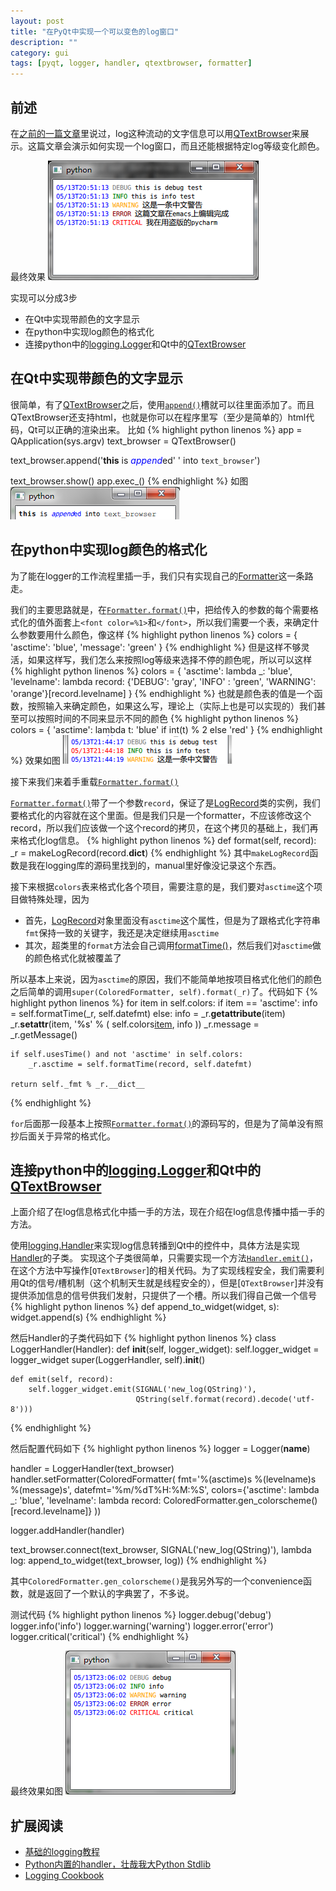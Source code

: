 ```yaml
---
layout: post
title: "在PyQt中实现一个可以变色的log窗口"
description: ""
category: gui
tags: [pyqt, logger, handler, qtextbrowser, formatter]
---
```


前述
---

[QTextBrowser]: http://qt-project.org/doc/qt-4.8/qtextedit.html

在[之前的一篇文章](../../12/pyqt-model-view-framework/ )里说过，log这种流动的文字信息可以用[QTextBrowser][]来展示。这篇文章会演示如何实现一个log窗口，而且还能根据特定log等级变化颜色。

最终效果
![overview.png](/assets/images/log-handler-with-qtextbrowser/overview.png)

实现可以分成3步

[logging.Logger]: http://docs.python.org/2/library/logging.html#logging.Logger

* 在Qt中实现带颜色的文字显示
* 在python中实现log颜色的格式化
* 连接python中的[logging.Logger][]和Qt中的[QTextBrowser][]

在Qt中实现带颜色的文字显示
---

[QTextBrowser.append]: http://qt-project.org/doc/qt-4.8/qtextedit.html#append

很简单，有了[QTextBrowser][]之后，使用[`append()`][QTextBrowser.append]槽就可以往里面添加了。而且QTextBrowser还支持html，也就是你可以在程序里写（至少是简单的）html代码，Qt可以正确的渲染出来。
比如
{% highlight python linenos %}
app = QApplication(sys.argv)
text_browser = QTextBrowser()

text_browser.append('<b>this</b> is <font color=blue><i>append</i></font>ed'
                  ' into <code>text_browser</code>')

text_browser.show()
app.exec_()
{% endhighlight %}
如图 ![render-html.png](/assets/images/log-handler-with-qtextbrowser/render-html.png)

在python中实现log颜色的格式化
---

[Formatter]: http://docs.python.org/2/library/logging.html#logging.Formatter
[`Formatter.format()`]: http://docs.python.org/2/library/logging.html#logging.Formatter.format

为了能在logger的工作流程里插一手，我们只有实现自己的[Formatter][]这一条路走。

我们的主要思路就是，在[`Formatter.format()`][]中，把给传入的参数的每个需要格式化的值外面套上`<font color=%1>`和`</font>`，所以我们需要一个表，来确定什么参数要用什么颜色，像这样
{% highlight python linenos %}
colors = {
    'asctime': 'blue',
    'message': 'green'
}
{% endhighlight %}
但是这样不够灵活，如果这样写，我们怎么来按照log等级来选择不停的颜色呢，所以可以这样
{% highlight python linenos %}
colors = {
    'asctime': lambda _: 'blue',
    'levelname': lambda record: {'DEBUG': 'gray',
                                 'INFO' : 'green',
                                 'WARNING': 'orange'}[record.levelname]
}
{% endhighlight %}
也就是颜色表的值是一个函数，按照输入来确定颜色，如果这么写，理论上（实际上也是可以实现的）我们甚至可以按照时间的不同来显示不同的颜色
{% highlight python linenos %}
colors = {
    'asctime': lambda t: 'blue' if int(t) % 2 else 'red'
}
{% endhighlight %}
效果如图 ![asctime-change-color.png](/assets/images/log-handler-with-qtextbrowser/asctime-change-color.png)

接下来我们来着手重载[`Formatter.format()`][]

[LogRecord]: http://docs.python.org/2/library/logging.html#logging.LogRecord

[`Formatter.format()`][]带了一个参数`record`，保证了是[LogRecord][]类的实例，我们要格式化的内容就在这个里面。但是我们只是一个formatter，不应该修改这个record，所以我们应该做一个这个record的拷贝，在这个拷贝的基础上，我们再来格式化log信息。
{% highlight python linenos %}
def format(self, record):
    _r = makeLogRecord(record.__dict__)
{% endhighlight %}
其中`makeLogRecord`函数是我在logging库的源码里找到的，manual里好像没记录这个东西。

[`Formatter.formatTime()`]: http://docs.python.org/2/library/logging.html#logging.Formatter.formatTime

接下来根据`colors`表来格式化各个项目，需要注意的是，我们要对`asctime`这个项目做特殊处理，因为
* 首先，[LogRecord][]对象里面没有`asctime`这个属性，但是为了跟格式化字符串`fmt`保持一致的关键字，我还是决定继续用`asctime`
* 其次，超类里的`format`方法会自己调用[formatTime()][`Formatter.formatTime()`]，然后我们对`asctime`做的颜色格式化就被覆盖了

所以基本上来说，因为`asctime`的原因，我们不能简单地按项目格式化他们的颜色之后简单的调用`super(ColoredFormatter, self).format(_r)`了。代码如下
{% highlight python linenos %}
    for item in self.colors:
        if item == 'asctime':
            info = self.formatTime(_r, self.datefmt)
        else:
            info = _r.__getattribute__(item)
        _r.__setattr__(item,
                       '<font color=%s>%s</font>' % (
                           self.colors[item](_r),
                           info
                       ))
    _r.message = _r.getMessage()

    if self.usesTime() and not 'asctime' in self.colors:
        _r.asctime = self.formatTime(record, self.datefmt)

    return self._fmt % _r.__dict__
{% endhighlight %}

`for`后面那一段基本上按照[`Formatter.format()`][]的源码写的，但是为了简单没有照抄后面关于异常的格式化。

连接python中的[logging.Logger][]和Qt中的[QTextBrowser][]
---

上面介绍了在log信息格式化中插一手的方法，现在介绍在log信息传播中插一手的方法。

[logging.Handler]: http://docs.python.org/2/library/logging.html#handler-objects
[`Handler.emit()`]: http://docs.python.org/2/library/logging.html#logging.Handler.emit

使用[logging.Handler][]来实现log信息转播到Qt中的控件中，具体方法是实现[Handler][logging.Handler]的子类。
实现这个子类很简单，只需要实现一个方法[`Handler.emit()`][]，在这个方法中写操作[`QTextBrowser`]的相关代码。为了实现线程安全，我们需要利用Qt的信号/槽机制（这个机制天生就是线程安全的），但是[`QTextBrowser`]并没有提供添加信息的信号供我们发射，只提供了一个槽。所以我们得自己做一个信号
{% highlight python linenos %}
def append_to_widget(widget, s):
    widget.append(s)
{% endhighlight %}

然后Handler的子类代码如下
{% highlight python linenos %}
class LoggerHandler(Handler):
    def __init__(self, logger_widget):
        self.logger_widget = logger_widget
        super(LoggerHandler, self).__init__()


    def emit(self, record):
        self.logger_widget.emit(SIGNAL('new_log(QString)'),
                                QString(self.format(record).decode('utf-8')))
{% endhighlight %}

然后配置代码如下
{% highlight python linenos %}
logger = Logger(__name__)

handler = LoggerHandler(text_browser)
handler.setFormatter(ColoredFormatter(
    fmt='%(asctime)s %(levelname)s %(message)s',
    datefmt='%m/%dT%H:%M:%S',
    colors={'asctime': lambda _: 'blue',
            'levelname': lambda record:
                ColoredFormatter.gen_colorscheme()[record.levelname]}
))

logger.addHandler(handler)

text_browser.connect(text_browser,
                     SIGNAL('new_log(QString)'),
                     lambda log: append_to_widget(text_browser, log))
{% endhighlight %}

其中`ColoredFormatter.gen_colorscheme()`是我另外写的一个convenience函数，就是返回了一个默认的字典罢了，不多说。

测试代码
{% highlight python linenos %}
logger.debug('debug')
logger.info('info')
logger.warning('warning')
logger.error('error')
logger.critical('critical')
{% endhighlight %}

最终效果如图 ![final.png](/assets/images/log-handler-with-qtextbrowser/final.png)

扩展阅读
---

* [基础的logging教程](http://docs.python.org/2/howto/logging.html#logging-basic-tutorial )
* [Python内置的handler，壮哉我大Python Stdlib](http://docs.python.org/2/library/logging.handlers.html#module-logging.handlers )
* [Logging Cookbook](http://docs.python.org/2/howto/logging-cookbook.html#logging-cookbook )

